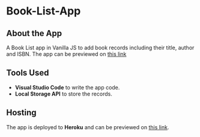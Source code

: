 # Book-List-App

## About the App
A Book List app in Vanilla JS to add book records including their title, author and ISBN. The app can be previewed on [this link](https://my-book-list1-app.herokuapp.com/)

## Tools Used
- **Visual Studio Code** to write the app code. 
- **Local Storage API** to store the records.

## Hosting
The app is deployed to **Heroku** and can be previewed on [this link](https://my-book-list1-app.herokuapp.com/).

